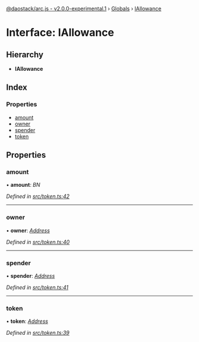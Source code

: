 [@daostack/arc.js - v2.0.0-experimental.1](../README.md) › [Globals](../globals.md) › [IAllowance](iallowance.md)

# Interface: IAllowance

## Hierarchy

* **IAllowance**

## Index

### Properties

* [amount](iallowance.md#amount)
* [owner](iallowance.md#owner)
* [spender](iallowance.md#spender)
* [token](iallowance.md#token)

## Properties

###  amount

• **amount**: *BN*

*Defined in [src/token.ts:42](https://github.com/daostack/arc.js/blob/6c661ff/src/token.ts#L42)*

___

###  owner

• **owner**: *[Address](../globals.md#address)*

*Defined in [src/token.ts:40](https://github.com/daostack/arc.js/blob/6c661ff/src/token.ts#L40)*

___

###  spender

• **spender**: *[Address](../globals.md#address)*

*Defined in [src/token.ts:41](https://github.com/daostack/arc.js/blob/6c661ff/src/token.ts#L41)*

___

###  token

• **token**: *[Address](../globals.md#address)*

*Defined in [src/token.ts:39](https://github.com/daostack/arc.js/blob/6c661ff/src/token.ts#L39)*
